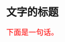 <!DOCTYPE html>
<html>
<head> 
<meta charset="utf-8"> 
<title>php中文网(php.cn)</title> 
</head>
<body>
<h1 style="font-family:verdana;">文字的标题</h1>
<p style="font-family:arial;color:red;font-size:20px;">下面是一句话。</p>
</body>
</html>
